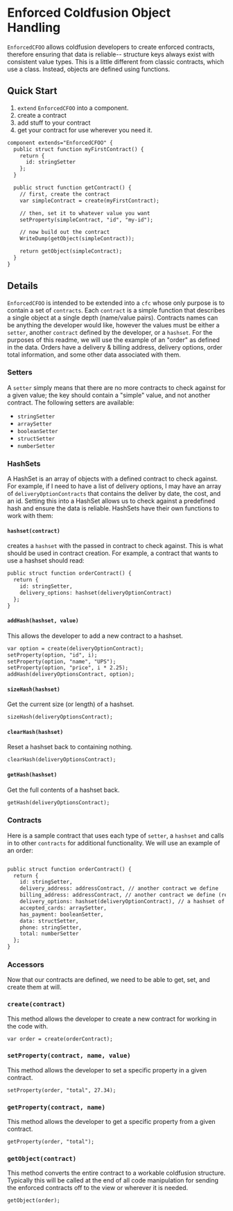 # Enforced Coldfusion Object Handling

`EnforcedCFOO` allows coldfusion developers to create enforced contracts, therefore ensuring that data is reliable-- structure keys always exist with consistent value types. This is a little different from classic contracts, which use a class. Instead, objects are defined using functions.

## Quick Start

1. `extend` `EnforcedCFOO` into a component.
2. create a contract
3. add stuff to your contract
4. get your contract for use wherever you need it.

```cfc
component extends="EnforcedCFOO" {
  public struct function myFirstContract() {
    return {
      id: stringSetter
    };
  }

  public struct function getContract() {
    // first, create the contract
    var simpleContract = create(myFirstContract);

    // then, set it to whatever value you want
    setProperty(simpleContract, "id", "my-id");

    // now build out the contract
    WriteDump(getObject(simpleContract));

    return getObject(simpleContract);
  }
}
```

## Details
`EnforcedCFOO` is intended to be extended into a `cfc` whose only purpose is to contain a set of `contracts`. Each `contract` is a simple function that describes a single object at a single depth (name/value pairs). Contracts names can be anything the developer would like, however the values must be either a `setter`, another `contract` defined by the developer, or a `hashset`. For the purposes of this readme, we will use the example of an "order" as defined in the data. Orders have a delivery & billing address, delivery options, order total information, and some other data associated with them.

### Setters
A `setter` simply means that there are no more contracts to check against for a given value; the key should contain a "simple" value, and not another contract. The following setters are available:
* `stringSetter`
* `arraySetter`
* `booleanSetter`
* `structSetter`
* `numberSetter`

### HashSets
A HashSet is an array of objects with a defined contract to check against. For example, if I need to have a list of delivery options, I may have an array of `deliveryOptionContracts` that contains the deliver by date, the cost, and an id. Setting this into a HashSet allows us to check against a predefined hash and ensure the data is reliable. HashSets have their own functions to work with them:

#### `hashset(contract)`
creates a `hashset` with the passed in contract to check against. This is what should be used in contract creation. For example, a contract that wants to use a hashset should read:

```cfc
public struct function orderContract() {
  return {
    id: stringSetter,
    delivery_options: hashset(deliveryOptionContract)
  };
}

```

#### `addHash(hashset, value)`
This allows the developer to add a new contract to a hashset.

```cfc
var option = create(deliveryOptionContract);
setProperty(option, "id", i);
setProperty(option, "name", "UPS");
setProperty(option, "price", i * 2.25);
addHash(deliveryOptionsContract, option);
```

#### `sizeHash(hashset)`
Get the current size (or length) of a hashset.
```cfc
sizeHash(deliveryOptionsContract);
```

#### `clearHash(hashset)`
Reset a hashset back to containing nothing.
```cfc
clearHash(deliveryOptionsContract);
```

#### `getHash(hashset)`
Get the full contents of a hashset back.
```cfc
getHash(deliveryOptionsContract);
```

### Contracts
Here is a sample contract that uses each type of `setter`, a `hashset` and calls in to other `contracts` for additional functionality. We will use an example of an order:

```cfc

public struct function orderContract() {
  return {
    id: stringSetter,
    delivery_address: addressContract, // another contract we define
    billing_address: addressContract, // another contract we define (reuseable)
    delivery_options: hashset(deliveryOptionContract), // a hashset of another contract we define
    accepted_cards: arraySetter,
    has_payment: booleanSetter,
    data: structSetter,
    phone: stringSetter,
    total: numberSetter
  };
}

```

### Accessors
Now that our contracts are defined, we need to be able to get, set, and create them at will.

### `create(contract)`
This method allows the developer to create a new contract for working in the code with.

```cfc
var order = create(orderContract);
```

### `setProperty(contract, name, value)`
This method allows the developer to set a specific property in a given contract.

```cfc
setProperty(order, "total", 27.34);
```

### `getProperty(contract, name)`
This method allows the developer to get a specific property from a given contract.

```cfc
getProperty(order, "total");
```

### `getObject(contract)`
This method converts the entire contract to a workable coldfusion structure. Typically this will be called at the end of all code manipulation for sending the enforced contracts off to the view or wherever it is needed.

```cfc
getObject(order);
```
